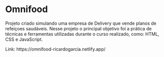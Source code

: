 # Omnifood

<p>
  Projeto criado simulando uma empresa de Delivery que vende
  planos de refeiçoes saudáveis. Nesse projeto o principal
  objetivo foi a prática de técnicas e ferramentas utilizadas
  durante o curso realizado, como: HTML, CSS e JavaScript.
</p>

<p>Link: https://omnifood-ricardogarcia.netlify.app/</p>
